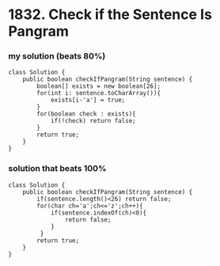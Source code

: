 # 1832. Check if the Sentence Is Pangram

### my solution (beats 80%)
```
class Solution {
    public boolean checkIfPangram(String sentence) {
        boolean[] exists = new boolean[26];
        for(int i: sentence.toCharArray()){
            exists[i-'a'] = true;
        }
        for(boolean check : exists){
            if(!check) return false;
        }
        return true;
    }
}
```

### solution that beats 100%
```
class Solution {
    public boolean checkIfPangram(String sentence) {
        if(sentence.length()<26) return false;
        for(char ch='a';ch<='z';ch++){
            if(sentence.indexOf(ch)<0){
                return false;
            }
         }
        return true;
    }
}
```
